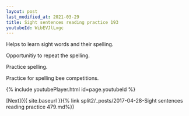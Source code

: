```yaml
---
layout: post
last_modified_at: 2021-03-29
title: Sight sentences reading practice 193
youtubeId: WibEVJlLxgc
---
```

 
 
Helps to learn sight words and their spelling.

Opportunitiy to repeat the spelling. 

Practice spelling. 
 
Practice for spelling bee competitions. 
 
{% include youtubePlayer.html id=page.youtubeId %}
 
 

[Next]({{ site.baseurl }}{% link  split2/_posts/2017-04-28-Sight sentences reading practice 479.md%})
 
